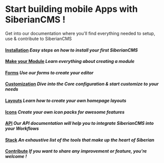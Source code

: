 # Start building mobile Apps with SiberianCMS !


Get into our documentation where you'll find everything needed to setup, use & contribute to SiberianCMS

#### [Installation](documentation#installation) *Easy steps on how to install your first SiberianCMS*

#### [Make your Module](module) *Learn everything about creating a module*

#### [Forms](module/forms) *Use our forms to create your editor*

#### [Customization](module/core-inheritance) *Dive into the Core configuration & start customize to your needs*

#### [Layouts](layout) *Learn how to create your own homepage layouts*

#### [Icons](customization/icon) *Create your own icon packs for awesome features*

#### [API](api) *Our API documentation will help you to integrate SiberianCMS into your Workflows*

#### [Stack](stack/frameworks) *An exhaustive list of the tools that make up the heart of Siberian*

#### [Contribute](contribute) *If you want to share any improvement or feature, you're welcome !*